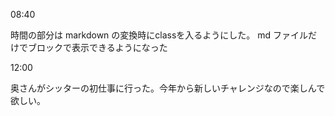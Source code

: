 08:40

時間の部分は markdown の変換時にclassを入るようにした。 md ファイルだけでブロックで表示できるようになった

12:00

奥さんがシッターの初仕事に行った。今年から新しいチャレンジなので楽しんで欲しい。
